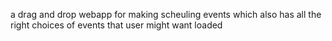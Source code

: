 a drag and drop webapp for making scheuling events which also has all the right choices of events that user might want loaded
